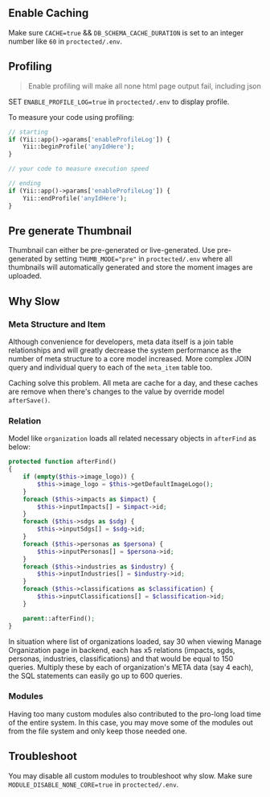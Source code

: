 
## Enable Caching
Make sure `CACHE=true` && `DB_SCHEMA_CACHE_DURATION` is set to an integer number like `60` in `proctected/.env`.

## Profiling
  > Enable profiling will make all none html page output fail, including json

SET `ENABLE_PROFILE_LOG=true` in `proctected/.env` to display profile.

To measure your code using profiling:
```php
// starting
if (Yii::app()->params['enableProfileLog']) {
	Yii::beginProfile('anyIdHere');
}

// your code to measure execution speed

// ending
if (Yii::app()->params['enableProfileLog']) {
	Yii::endProfile('anyIdHere');
}
```

## Pre generate Thumbnail
Thumbnail can either be pre-generated or live-generated. Use pre-generated by setting `THUMB_MODE="pre"` in `proctected/.env` where all thumbnails will automatically generated and store the moment images are uploaded.

## Why Slow
### Meta Structure and Item
Although convenience for developers, meta data itself is a join table relationships and will greatly decrease the system performance as the number of meta structure to a core model increased. More complex JOIN query and individual query to each of the `meta_item` table too.

Caching solve this problem. All meta are cache for a day, and these caches are remove when there's changes to the value by override model `afterSave()`.

### Relation
Model like `organization` loads all related necessary objects in `afterFind` as below:

```php
protected function afterFind()
{
    if (empty($this->image_logo)) {
        $this->image_logo = $this->getDefaultImageLogo();
    }
    foreach ($this->impacts as $impact) {
        $this->inputImpacts[] = $impact->id;
    }
    foreach ($this->sdgs as $sdg) {
        $this->inputSdgs[] = $sdg->id;
    }
    foreach ($this->personas as $persona) {
        $this->inputPersonas[] = $persona->id;
    }
    foreach ($this->industries as $industry) {
        $this->inputIndustries[] = $industry->id;
    }
    foreach ($this->classifications as $classification) {
        $this->inputClassifications[] = $classification->id;
    }

    parent::afterFind();
}
```

In situation where list of organizations loaded, say 30 when viewing Manage Organization page in backend, each has x5 relations (impacts, sgds, personas, industries, classifications) and that would be equal to 150 queries. Multiply these by each of organization's META data (say 4 each), the SQL statements can easily go up to 600 queries.

### Modules
Having too many custom modules also contributed to the pro-long load time of the entire system. In this case, you may move some of the modules out from the file system and only keep those needed one.

## Troubleshoot
You may disable all custom modules to troubleshoot why slow. Make sure `MODULE_DISABLE_NONE_CORE=true` in `proctected/.env`.